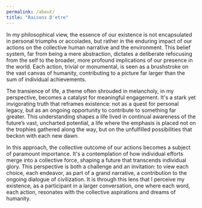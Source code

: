 ```yaml
---
permalink: /about/
title: "Raisons D'etre"
---
```

In my philosophical view, the essence of our existence is not encapsulated in personal triumphs or accolades, but rather in the enduring impact of our actions on the collective human narrative and the environment. This belief system, far from being a mere abstraction, dictates a deliberate refocusing from the self to the broader, more profound implications of our presence in the world. Each action, trivial or monumental, is seen as a brushstroke on the vast canvas of humanity, contributing to a picture far larger than the sum of individual achievements.

The transience of life, a theme often shrouded in melancholy, in my perspective, becomes a catalyst for meaningful engagement. It's a stark yet invigorating truth that reframes existence: not as a quest for personal legacy, but as an ongoing opportunity to contribute to something far greater. This understanding shapes a life lived in continual awareness of the future’s vast, uncharted potential, a life where the emphasis is placed not on the trophies gathered along the way, but on the unfulfilled possibilities that beckon with each new dawn.

In this approach, the collective outcome of our actions becomes a subject of paramount importance. It's a contemplation of how individual efforts merge into a collective force, shaping a future that transcends individual glory. This perspective is both a challenge and an invitation: to view each choice, each endeavor, as part of a grand narrative, a contribution to the ongoing dialogue of civilization. It is through this lens that I perceive my existence, as a participant in a larger conversation, one where each word, each action, resonates with the collective aspirations and dreams of humanity.
